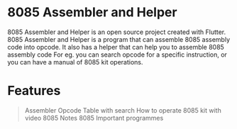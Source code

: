# 8085 Assembler and Helper
8085 Assembler and Helper is an open source project created with Flutter.
8085 Assembler and Helper is a program that can assemble 8085 assembly code into opcode. It also has a helper that can help you to assemble 8085 assembly code For eg. you can search opcode for a specific instruction, or you can have a  manual of 8085 kit operations.

# Features
> Assembler
> Opcode Table with search
> How to operate 8085 kit with video
> 8085 Notes
> 8085 Important programmes